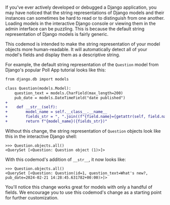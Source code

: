 If you've ever actively developed or debugged a Django application, you may have noticed that the string representations of Django models and their instances can sometimes be hard to read or to distinguish from one another. Loading models in the interactive Django console or viewing them in the admin interface can be puzzling. This is because the default string representation of Django models is fairly generic.

This codemod is intended to make the string representation of your model objects more human-readable. It will automatically detect all of your model's fields and display them as a descriptive string.

For example, the default string representation of the `Question` model from Django's popular Poll App tutorial looks like this:
```diff
from django.db import models

class Question(models.Model):
    question_text = models.CharField(max_length=200)
    pub_date = models.DateTimeField("date published")
+ 
+    def __str__(self):
+        model_name = self.__class__.__name__
+        fields_str = ", ".join((f"{field.name}={getattr(self, field.name)}" for field in self._meta.fields))
+        return f"{model_name}({fields_str})"
```

Without this change, the  string representation of `Question` objects look like this in the interactive Django shell:
```
>>> Question.objects.all()
<QuerySet [<Question: Question object (1)>]>
```
With this codemod's addition of `__str__`, it now looks like:
```
>>> Question.objects.all()
<QuerySet [<Question: Question(id=1, question_text=What's new?, pub_date=2024-02-21 14:28:45.631782+00:00)>]>
```

You'll notice this change works great for models with only a handful of fields. We encourage you to use this codemod's change as a starting point for further customization.
